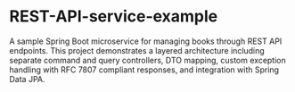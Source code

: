 # REST-API-service-example
A sample Spring Boot microservice for managing books through REST API endpoints. This project demonstrates a layered architecture including separate command and query controllers, DTO mapping, custom exception handling with RFC 7807 compliant responses, and integration with Spring Data JPA.
